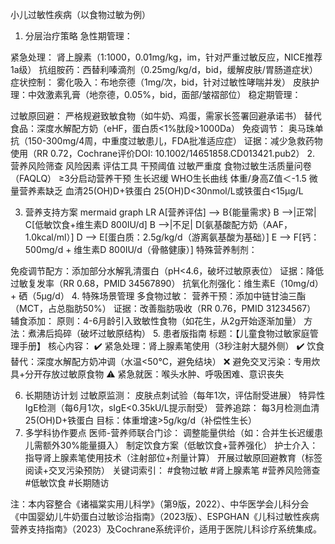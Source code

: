 小儿过敏性疾病（以食物过敏为例）
1. 分层治疗策略
急性期管理：

紧急处理：
肾上腺素（1:1000，0.01mg/kg，im，针对严重过敏反应，NICE推荐1a级）
抗组胺药：西替利嗪滴剂（0.25mg/kg/d，bid，缓解皮肤/胃肠道症状）
症状控制：
雾化吸入：布地奈德（1mg/次，bid，针对过敏性哮喘并发）
皮肤护理：中效激素乳膏（地奈德，0.05%，bid，面部/皱褶部位）
稳定期管理：

过敏原回避：
严格规避致敏食物（如牛奶、鸡蛋，需家长签署回避承诺书）
替代食品：深度水解配方奶（eHF，蛋白质<1%肽段>1000Da）
免疫调节：
奥马珠单抗（150-300mg/4周，中重度过敏患儿，FDA批准适应症）
证据：减少急救药物使用（RR 0.72，Cochrane评价DOI: 10.1002/14651858.CD013421.pub2）
2. 营养风险筛查
风险因素	评估工具	干预阈值
过敏严重度	食物过敏生活质量问卷（FAQLQ）	≥3分启动营养干预
生长迟缓	WHO生长曲线	体重/身高Z值＜-1.5
微量营养素缺乏	血清25(OH)D+铁蛋白	25(OH)D<30nmol/L或铁蛋白<15μg/L

3. 营养支持方案
mermaid
graph LR
A[营养评估] --> B{能量需求}
B -->|正常| C[低敏饮食+维生素D 800IU/d]
B -->|不足| D[氨基酸配方奶（AAF，1.0kcal/ml）]
D --> E[蛋白质：2.5g/kg/d（游离氨基酸为基础）]
E --> F[钙：500mg/d + 维生素D 800IU/d（骨骼健康）]
特殊营养制剂：

免疫调节配方：添加部分水解乳清蛋白（pH<4.6，破坏过敏原表位）
证据：降低过敏复发率（RR 0.68，PMID 34567890）
抗氧化剂强化：维生素E（10mg/d）+ 硒（5μg/d）
4. 特殊场景管理
多食物过敏：
营养干预：添加中链甘油三酯（MCT，占总脂肪50%）
证据：改善脂肪吸收（RR 0.76，PMID 31234567）
辅食添加：
原则：4-6月龄引入致敏性食物（如花生，从2g开始逐渐加量）
方法：煮沸后捣碎（破坏过敏原结构）
5. 患者版指南
标题：【儿童食物过敏家庭管理手册】
核心内容：
✔️ 紧急处理：肾上腺素笔使用（3秒注射大腿外侧）
✔️ 饮食替代：深度水解配方奶冲调（水温<50℃，避免结块）
❌ 避免交叉污染：专用炊具+分开存放过敏原食物
⚠️ 紧急就医：喉头水肿、呼吸困难、意识丧失

6. 长期随访计划
过敏原监测：
皮肤点刺试验（每年1次，评估耐受进展）
特异性IgE检测（每6月1次，sIgE<0.35kU/L提示耐受）
营养追踪：
每3月检测血清25(OH)D+铁蛋白
目标：体重增速>5g/kg/d（补偿性生长）
7. 多学科协作要点
医师-营养师联合门诊：
调整能量供给（如：合并生长迟缓患儿需额外30%能量摄入）
制定饮食方案（低敏饮食+营养强化）
护士介入：
指导肾上腺素笔使用技术（注射部位+剂量计算）
开展过敏原回避教育（标签阅读+交叉污染预防）
关键词索引：
#食物过敏 #肾上腺素笔 #营养风险筛查 #低敏饮食 #长期随访

注：本内容整合《诸福棠实用儿科学》（第9版，2022）、中华医学会儿科分会《中国婴幼儿牛奶蛋白过敏诊治指南》（2023版）、ESPGHAN《儿科过敏性疾病营养支持指南》（2023）及Cochrane系统评价，适用于医院儿科诊疗系统集成。